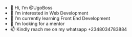 - 👋 Hi, I’m @UgoBoss
- 👀 I’m interested in Web Development
- 🌱 I’m currently learning Front End Development
- 💞️ I’m looking for a mentor
- 📫 Kindly reach me on my whatsapp +2348034783884

<!---
UgoBoss001/UgoBoss001 is a ✨ special ✨ repository because its `README.md` (this file) appears on your GitHub profile.
You can click the Preview link to take a look at your changes.
--->
